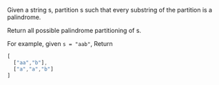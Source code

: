 Given a string s, partition s such that every substring of the partition is a palindrome.

Return all possible palindrome partitioning of s.

For example, given `s = "aab"`,
Return

```javascript
[
  ["aa","b"],
  ["a","a","b"]
]
```